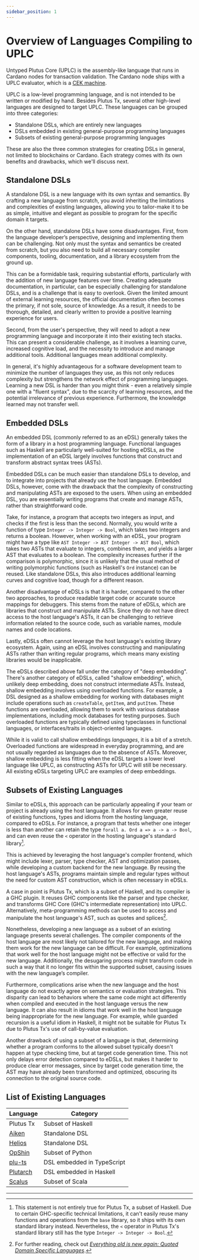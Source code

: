```yaml
---
sidebar_position: 1
---
```


# Overview of Languages Compiling to UPLC

Untyped Plutus Core (UPLC) is the assembly-like language that runs in Cardano nodes for transaction validation.
The Cardano node ships with a UPLC evaluator, which is a [CEK machine](https://en.wikipedia.org/wiki/CEK_Machine).

UPLC is a low-level programming language, and is not intended to be written or modified by hand.
Besides Plutus Tx, several other high-level languages are designed to target UPLC.
These languages can be grouped into three categories:

- Standalone DSLs, which are entirely new languages
- DSLs embedded in existing general-purpose programming languages
- Subsets of existing general-purpose programming languages

These are also the three common strategies for creating DSLs in general, not limited to blockchains or Cardano.
Each strategy comes with its own benefits and drawbacks, which we'll discuss next.

## Standalone DSLs

A standalone DSL is a new language with its own syntax and semantics.
By crafting a new language from scratch, you avoid inheriting the limitations and complexities of existing languages, allowing you to tailor-make it to be as simple, intuitive and elegant as possible to program for the specific domain it targets.

On the other hand, standalone DSLs have some disadvantages.
First, from the language developer’s perspective, designing and implementing them can be challenging.
Not only must the syntax and semantics be created from scratch, but you also need to build all necessary compiler components, tooling, documentation, and a library ecosystem from the ground up.

This can be a formidable task, requiring substantial efforts, particularly with the addition of new language features over time.
Creating adequate documentation, in particular, can be especially challenging for standalone DSLs, and is a challenge that is easy to overlook.
Given the limited amount of external learning resources, the official documentation often becomes the primary, if not sole, source of knowledge.
As a result, it needs to be thorough, detailed, and clearly written to provide a positive learning experience for users.

Second, from the user's perspective, they will need to adopt a new programming language and incorporate it into their existing tech stacks.
This can present a considerable challenge, as it involves a learning curve, increased cognitive load, and the necessity to introduce and manage additional tools.
Additional languages mean additional complexity.

In general, it's highly advantageous for a software development team to minimize the number of languages they use, as this not only reduces complexity but strengthens the network effect of programming languages.
Learning a new DSL is harder than you might think - even a relatively simple one with a "fluent syntax", due to the scarcity of learning resources, and the potential irrelevance of previous experience.
Furthermore, the knowledge learned may not transfer well.

## Embedded DSLs

An embedded DSL (commonly referred to as an eDSL) generally takes the form of a library in a host programming language.
Functional languages such as Haskell are particularly well-suited for hosting eDSLs, as the implementation of an eDSL largely involves functions that construct and transform abstract syntax trees (ASTs).

Embedded DSLs can be much easier than standalone DSLs to develop, and to integrate into projects that already use the host language.
Embedded DSLs, however, come with the drawback that the complexity of constructing and manipulating ASTs are exposed to the users.
When using an embedded DSL, you are essentially writing programs that create and manage ASTs, rather than straightforward code.

Take, for instance, a program that accepts two integers as input, and checks if the first is less than the second.
Normally, you would write a function of type `Integer -> Integer -> Bool`, which takes two integers and returns a boolean.
However, when working with an eDSL, your program might have a type like `AST Integer -> AST Integer -> AST Bool`, which takes two ASTs that evaluate to integers, combines them, and yields a larger AST that evaluates to a boolean.
The complexity increases further if the comparison is polymorphic, since it is unlikely that the usual method of writing polymorphic functions (such as Haskell's `Ord` instance) can be reused.
Like standalone DSLs, this also introduces additional learning curves and cognitive load, though for a different reason.

Another disadvantage of eDSLs is that it is harder, compared to the other two approaches, to produce readable target code or accurate source mappings for debuggers.
This stems from the nature of eDSLs, which are libraries that construct and manipulate ASTs.
Since they do not have direct access to the host language's ASTs, it can be challenging to retrieve information related to the source code, such as variable names, module names and code locations.

Lastly, eDSLs often cannot leverage the host language's existing library ecosystem.
Again, using an eDSL involves constructing and manipulating ASTs rather than writing regular programs, which means many existing libraries would be inapplicable.

The eDSLs described above fall under the category of "deep embedding".
There's another category of eDSLs, called "shallow embedding", which, unlikely deep embedding, does not construct intermediate ASTs.
Instead, shallow embedding involves using overloaded functions.
For example, a DSL designed as a shallow embedding for working with databases might include operations such as `createTable`, `getItem`, and `putItem`.
These functions are overloaded, allowing them to work with various database implementations, including mock databases for testing purposes.
Such overloaded functions are typically defined using typeclasses in functional languages, or interfaces/traits in object-oriented languages.

While it is valid to call shallow embeddings _languages_, it is a bit of a stretch.
Overloaded functions are widespread in everyday programming, and are not usually regarded as languages due to the absence of ASTs.
Moreover, shallow embedding is less fitting when the eDSL targets a lower level language like UPLC, as constructing ASTs for UPLC will still be necessary.
All existing eDSLs targeting UPLC are examples of deep embeddings.

## Subsets of Existing Languages

Similar to eDSLs, this approach can be particularly appealing if your team or project is already using the host language.
It allows for even greater reuse of existing functions, types and idioms from the hosting language, compared to eDSLs.
For instance, a program that tests whether one integer is less than another can retain the type `forall a. Ord a => a -> a -> Bool`, and can even reuse the `<` operator in the hosting language's standard library[^1].

This is achieved by leveraging the host language's compiler frontend, which might include lexer, parser, type checker, AST and optimization passes, while developing a custom backend for the new language.
By reusing the host language's ASTs, programs maintain simple and regular types without the need for custom AST construction, which is often necessary in eDSLs.

A case in point is Plutus Tx, which is a subset of Haskell, and its compiler is a GHC plugin.
It reuses GHC components like the parser and type checker, and transforms GHC Core (GHC's intermediate representation) into UPLC.
Alternatively, meta-programming methods can be used to access and manipulate the host language's AST, such as quotes and splices[^2].

Nonetheless, developing a new language as a subset of an existing language presents several challenges.
The compiler components of the host language are most likely not tailored for the new language, and making them work for the new language can be difficult.
For example, optimizations that work well for the host language might not be effective or valid for the new language.
Additionally, the desugaring process might transform code in such a way that it no longer fits within the supported subset, causing issues with the new language’s compiler.

Furthermore, complications arise when the new language and the host language do not exactly agree on semantics or evaluation strategies.
This disparity can lead to behaviors where the same code might act differently when compiled and executed in the host language versus the new language.
It can also result in idioms that work well in the host language being inappropriate for the new language.
For example, while guarded recursion is a useful idiom in Haskell, it might not be suitable for Plutus Tx due to Plutus Tx's use of call-by-value evaluation.

Another drawback of using a subset of a language is that, determining whether a program conforms to the allowed subset typically doesn't happen at type checking time, but at target code generation time.
This not only delays error detection compared to eDSLs, but makes it harder to produce clear error messages, since by target code generation time, the AST may have already been transformed and optimized, obscuring its connection to the original source code.

## List of Existing Languages

| Language | Category |
| ------ | ---------- |
| Plutus Tx | Subset of Haskell |
| [Aiken](https://aiken-lang.org/) | Standalone DSL |
| [Helios](https://github.com/HeliosLang/compiler) | Standalone DSL |
| [OpShin](https://github.com/OpShin/opshin) | Subset of Python |
| [plu-ts](https://github.com/HarmonicLabs/plu-ts) | DSL embedded in TypeScript |
| [Plutarch](https://github.com/Plutonomicon/plutarch-plutus) | DSL embedded in Haskell |
| [Scalus](https://github.com/nau/scalus) | Subset of Scala |

---

[^1]: This statement is not entirely true for Plutus Tx, a subset of Haskell.
Due to certain GHC-specific technical limitations, it can't easily reuse many functions and operations from the `base` library, so it ships with its own standard library instead.
Nevertheless, the `<` operator in Plutus Tx's standard library still has the type `Integer -> Integer -> Bool`.

[^2]: For further reading, check out [_Everything old is new again: Quoted Domain Specific Languages_](https://homepages.inf.ed.ac.uk/wadler/topics/qdsl.html).
